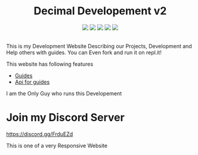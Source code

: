 <div align="center">
  <h1>Decimal Developement v2</h1>
  <div>
    <a href="https://github.com/Scientific-Guy/decimaldev/"><img src="http://img.shields.io/github/languages/count/scientific-guy/decimaldev?style=for-the-badge"></a>
    <a href="https://github.com/Scientific-Guy/decimaldev/"><img src="http://img.shields.io/github/repo-size/scientific-guy/decimaldev?style=for-the-badge"></a>
    <a href="https://github.com/Scientific-Guy/decimaldev/"><img src="http://img.shields.io/github/license/scientific-guy/decimaldev?style=for-the-badge"></a>
    <a href="https://repl.it/github/Scientific-Guy/decimaldev/"><img src="https://img.shields.io/badge/Fork-repl.it-7298da?style=for-the-badge"></a>
    <a href="https://decimaldev.xyz"><img src="https://img.shields.io/badge/View-Website-18181d?style=for-the-badge"></a>
  </div>
</div><br>

This is my Development Website Describing our Projects, Development and Help others with guides. You can Even fork and run it on repl.it!

This website has following features
- [Guides](https://decimaldev.xyz/guides)
- [Api for guides](https://decimaldev.xyz/guides/decimal-guides-api) 

I am the Only Guy who runs this Developement

# Join my Discord Server
https://discord.gg/FrduEZd


This is one of a very Responsive Website
